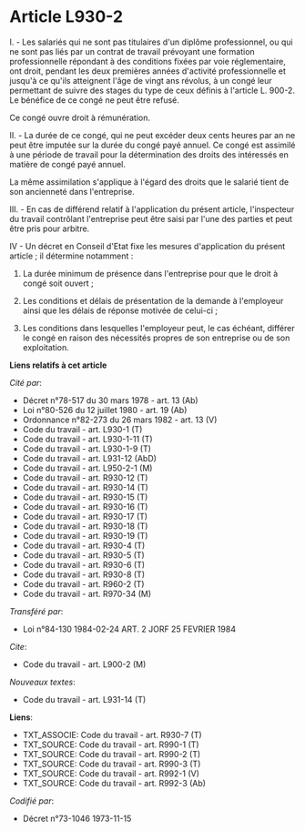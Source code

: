 # Article L930-2

I. - Les salariés qui ne sont pas titulaires d'un diplôme professionnel, ou qui ne sont pas liés par un contrat de travail
prévoyant une formation professionnelle répondant à des conditions fixées par voie réglementaire, ont droit, pendant les deux
premières années d'activité professionnelle et jusqu'à ce qu'ils atteignent l'âge de vingt ans révolus, à un congé leur
permettant de suivre des stages du type de ceux définis à l'article L. 900-2. Le bénéfice de ce congé ne peut être refusé.

Ce congé ouvre droit à rémunération.

II. - La durée de ce congé, qui ne peut excéder deux cents heures par an ne peut être imputée sur la durée du congé payé
annuel. Ce congé est assimilé à une période de travail pour la détermination des droits des intéressés en matière de congé
payé annuel.

La même assimilation s'applique à l'égard des droits que le salarié tient de son ancienneté dans l'entreprise.

III. - En cas de différend relatif à l'application du présent article, l'inspecteur du travail contrôlant l'entreprise peut
être saisi par l'une des parties et peut être pris pour arbitre.

IV - Un décret en Conseil d'Etat fixe les mesures d'application du présent article ; il détermine notamment :

1) La durée minimum de présence dans l'entreprise pour que le droit à congé soit ouvert ;

2) Les conditions et délais de présentation de la demande à l'employeur ainsi que les délais de réponse motivée de celui-ci ;

3) Les conditions dans lesquelles l'employeur peut, le cas échéant, différer le congé en raison des nécessités propres de son
entreprise ou de son exploitation.

**Liens relatifs à cet article**

_Cité par_:

  - Décret n°78-517 du 30 mars 1978 - art. 13 (Ab)
  - Loi n°80-526 du 12 juillet 1980 - art. 19 (Ab)
  - Ordonnance n°82-273 du 26 mars 1982 - art. 13 (V)
  - Code du travail - art. L930-1 (T)
  - Code du travail - art. L930-1-11 (T)
  - Code du travail - art. L930-1-9 (T)
  - Code du travail - art. L931-12 (AbD)
  - Code du travail - art. L950-2-1 (M)
  - Code du travail - art. R930-12 (T)
  - Code du travail - art. R930-14 (T)
  - Code du travail - art. R930-15 (T)
  - Code du travail - art. R930-16 (T)
  - Code du travail - art. R930-17 (T)
  - Code du travail - art. R930-18 (T)
  - Code du travail - art. R930-19 (T)
  - Code du travail - art. R930-4 (T)
  - Code du travail - art. R930-5 (T)
  - Code du travail - art. R930-6 (T)
  - Code du travail - art. R930-8 (T)
  - Code du travail - art. R960-2 (T)
  - Code du travail - art. R970-34 (M)

_Transféré par_:

  - Loi n°84-130 1984-02-24 ART. 2 JORF 25 FEVRIER 1984

_Cite_:

  - Code du travail - art. L900-2 (M)

_Nouveaux textes_:

  - Code du travail - art. L931-14 (T)

**Liens**:

  - TXT_ASSOCIE: Code du travail - art. R930-7 (T)
  - TXT_SOURCE: Code du travail - art. R990-1 (T)
  - TXT_SOURCE: Code du travail - art. R990-2 (T)
  - TXT_SOURCE: Code du travail - art. R990-3 (T)
  - TXT_SOURCE: Code du travail - art. R992-1 (V)
  - TXT_SOURCE: Code du travail - art. R992-3 (Ab)

_Codifié par_:

  - Décret n°73-1046 1973-11-15
